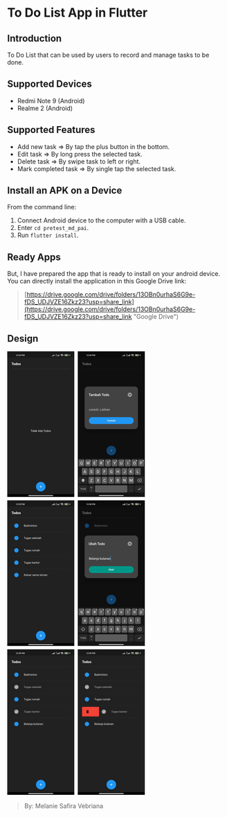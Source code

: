 # To Do List App in Flutter

## Introduction
To Do List that can be used by users to record and manage tasks to be done. 

## Supported Devices
- Redmi Note 9 (Android)
- Realme 2 (Android)

## Supported Features
- Add new task => By tap the plus button in the bottom.
- Edit task => By long press the selected task.
- Delete task => By swipe task to left or right.
- Mark completed task => By single tap the selected task.


## Install an APK on a Device
From the command line:
1. Connect Android device to the computer with a USB cable.
2. Enter `cd pretest_md_pai`.
3. Run `flutter install`.

## Ready Apps
But, I have prepared the app that is ready to install on your android device. You can directly install the application in this Google Drive link:
> [https://drive.google.com/drive/folders/13OBn0urhaS6G9e-fDS_UDJVZE16Zkz23?usp=share_link](https://drive.google.com/drive/folders/13OBn0urhaS6G9e-fDS_UDJVZE16Zkz23?usp=share_link "Google Drive")

## Design
![thumbnail.png](assets/thumbnail.png)

> By: Melanie Safira Vebriana